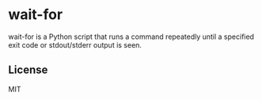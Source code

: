 # wait-for

wait-for is a Python script that runs a command repeatedly until a specified
exit code or stdout/stderr output is seen.


## License

MIT
